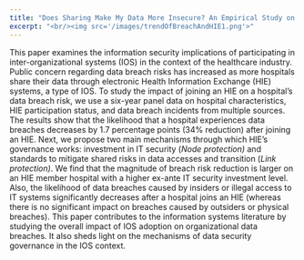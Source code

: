```yaml
---
title: "Does Sharing Make My Data More Insecure? An Empirical Study on Health Information Exchange and Data Breaches"
excerpt: "<br/><img src='/images/trendOfBreachAndHIE1.png'>"
---
```



This paper examines the information security implications of participating in inter-organizational systems (IOS) in the context of the healthcare industry. Public concern regarding data breach risks has increased as more hospitals share their data through electronic Health Information Exchange (HIE) systems, a type of IOS. To study the impact of joining an HIE on a hospital’s data breach risk, we use a six-year panel data on hospital characteristics, HIE participation status, and data breach incidents from multiple sources. The results show that the likelihood that a hospital experiences data breaches decreases by 1.7 percentage points (34% reduction) after joining an HIE. Next, we propose two main mechanisms through which HIE’s governance works: investment in IT security (*Node protection)* and standards to mitigate shared risks in data accesses and transition (*Link protection)*. We find that the magnitude of breach risk reduction is larger on an HIE member hospital with a higher ex-ante IT security investment level. Also, the likelihood of data breaches caused by insiders or illegal access to IT systems significantly decreases after a hospital joins an HIE (whereas there is no significant impact on breaches caused by outsiders or physical breaches). This paper contributes to the information systems literature by studying the overall impact of IOS adoption on organizational data breaches. It also sheds light on the mechanisms of data security governance in the IOS context.
